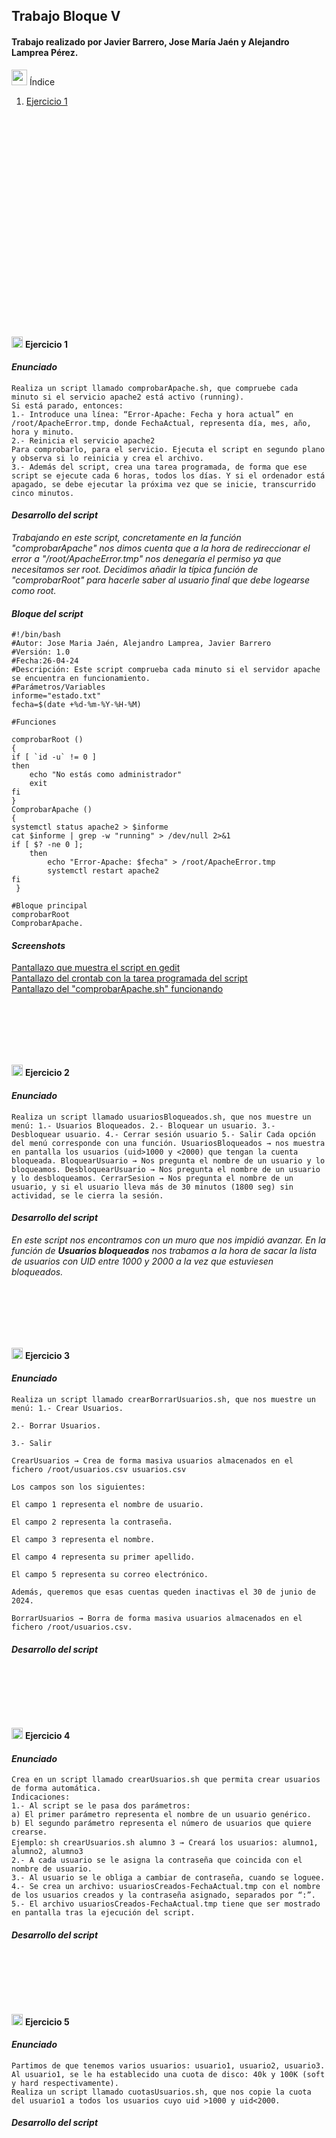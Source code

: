 ## Trabajo Bloque V
#### Trabajo realizado por Javier Barrero, Jose María Jaén y Alejandro Lamprea Pérez.
<img src="https://cdn-icons-png.flaticon.com/512/2037/2037149.png" style="width: 25px; height: 25px;"/> Índice 
1. [Ejercicio 1](ComprobarApache.png)
<br>
<br>
<br>
<br>
<br>
<br>
<br>
<br>
<br>
<br>
<br>
<br>
<br>
<br>
<br>
<br>
<br>
<br>
<br>
<br>


<img src="https://images.emojiterra.com/google/noto-emoji/unicode-15/color/512px/27a1.png" style="width: 18px; height: 18px;"/>     **Ejercicio 1**
#### *Enunciado*  
`Realiza un script llamado comprobarApache.sh, que compruebe cada minuto si el servicio apache2 está activo (running).`    
`Si está parado, entonces:`    
`1.- Introduce una línea: “Error-Apache: Fecha y hora actual” en /root/ApacheError.tmp, donde FechaActual, representa día, mes, año, hora y minuto.`    
`2.- Reinicia el servicio apache2`  
`Para comprobarlo, para el servicio. Ejecuta el script en segundo plano y observa si lo reinicia y crea el archivo.`   
`3.- Además del script, crea una tarea programada, de forma que ese script se ejecute cada 6 horas, todos los días. Y si el ordenador está apagado, se debe ejecutar la próxima vez que se inicie, transcurrido cinco minutos.`  

#### *Desarrollo del script*  
*Trabajando en este script, concretamente en la función "comprobarApache" nos dimos cuenta que a la hora de redireccionar el error a "/root/ApacheError.tmp" nos denegaría el permiso ya que necesitamos ser root. Decidimos añadir la típica función de "comprobarRoot" para hacerle saber al usuario final que debe logearse como root.*

#### *Bloque del script*
```
#!/bin/bash
#Autor: Jose Maria Jaén, Alejandro Lamprea, Javier Barrero
#Versión: 1.0
#Fecha:26-04-24
#Descripción: Este script comprueba cada minuto si el servidor apache se encuentra en funcionamiento.
#Parámetros/Variables
informe="estado.txt"
fecha=$(date +%d-%m-%Y-%H-%M)

#Funciones

comprobarRoot ()
{
if [ `id -u` != 0 ]
then 
	echo "No estás como administrador"
	exit
fi
}
ComprobarApache ()
{
systemctl status apache2 > $informe
cat $informe | grep -w "running" > /dev/null 2>&1
if [ $? -ne 0 ];
	then
	 	echo "Error-Apache: $fecha" > /root/ApacheError.tmp
	 	systemctl restart apache2
fi
 }

#Bloque principal
comprobarRoot
ComprobarApache.
```
#### *Screenshots*
[Pantallazo que muestra el script en gedit](ComprobarApache.png)  
[Pantallazo del crontab con la tarea programada del script](crontab_comprobarApache.png)  
[Pantallazo del "comprobarApache.sh" funcionando](ej1_funcionando.png)  

<br>
<br>
<br>
<br>
<br>


<img src="https://images.emojiterra.com/google/noto-emoji/unicode-15/color/512px/27a1.png" style="width: 18px; height: 18px;"/>     **Ejercicio 2**
#### *Enunciado*  
`Realiza un script llamado usuariosBloqueados.sh, que nos muestre un menú:
1.- Usuarios Bloqueados.
2.- Bloquear un usuario.
3.- Desbloquear usuario.
4.- Cerrar sesión usuario
5.- Salir
Cada opción del menú corresponde con una función.
UsuariosBloqueados → nos muestra en pantalla los usuarios (uid>1000 y <2000) que tengan la cuenta bloqueada.
BloquearUsuario → Nos pregunta el nombre de un usuario y lo bloqueamos.
DesbloquearUsuario → Nos pregunta el nombre de un usuario y lo desbloqueamos.
CerrarSesion → Nos pregunta el nombre de un usuario, y si el usuario lleva más de 30 minutos (1800 seg) sin actividad, se le cierra la sesión.`  

#### *Desarrollo del script*  
*En este script nos encontramos con un muro que nos impidió avanzar. En la función de **Usuarios bloqueados** nos trabamos a la hora de sacar la lista de usuarios con UID entre 1000 y 2000 a la vez que estuviesen bloqueados.*

<br>
<br>
<br>
<br>
<br>


<img src="https://images.emojiterra.com/google/noto-emoji/unicode-15/color/512px/27a1.png" style="width: 18px; height: 18px;"/>     **Ejercicio 3**
#### *Enunciado*  
`Realiza un script llamado crearBorrarUsuarios.sh, que nos muestre un menú:
1.- Crear Usuarios.` 

`2.- Borrar Usuarios.`  

`3.- Salir  `

`CrearUsuarios → Crea de forma masiva usuarios almacenados en el fichero /root/usuarios.csv
usuarios.csv `

`Los campos son los siguientes:`

`El campo 1 representa el nombre de usuario.` 

`El campo 2 representa la contraseña.` 

`El campo 3 representa el nombre.`

`El campo 4 representa su primer apellido.` 

`El campo 5 representa su correo electrónico.`

`Además, queremos que esas cuentas queden inactivas el 30 de junio de 2024.`

`BorrarUsuarios → Borra de forma masiva usuarios almacenados en el fichero /root/usuarios.csv.`

#### *Desarrollo del script*  


<br>
<br>
<br>
<br>
<br>

<img src="https://images.emojiterra.com/google/noto-emoji/unicode-15/color/512px/27a1.png" style="width: 18px; height: 18px;"/>     **Ejercicio 4**
#### *Enunciado* 
`Crea en un script llamado crearUsuarios.sh que permita crear usuarios de forma automática.`   
`Indicaciones:`  
`1.- Al script se le pasa dos parámetros:`  
`a) El primer parámetro representa el nombre de un usuario genérico.`  
`b) El segundo parámetro representa el número de usuarios que quiere crearse.`  
`Ejemplo:` 
`sh crearUsuarios.sh alumno 3 → Creará los usuarios: alumno1, alumno2, alumno3`  
`2.- A cada usuario se le asigna la contraseña que coincida con el nombre de usuario.`  
`3.- Al usuario se le obliga a cambiar de contraseña, cuando se loguee.`  
`4.- Se crea un archivo: usuariosCreados-FechaActual.tmp con el nombre de los usuarios creados y la contraseña asignado, separados por “:”.`  
`5.- El archivo usuariosCreados-FechaActual.tmp tiene que ser mostrado en pantalla tras la ejecución del script.`  

#### *Desarrollo del script*  


<br>
<br>
<br>
<br>
<br>


<img src="https://images.emojiterra.com/google/noto-emoji/unicode-15/color/512px/27a1.png" style="width: 18px; height: 18px;"/>     **Ejercicio 5**
#### *Enunciado* 
`Partimos de que tenemos varios usuarios: usuario1, usuario2, usuario3.`    
`Al usuario1, se le ha establecido una cuota de disco: 40k y 100K (soft y hard respectivamente).`  
`Realiza un script llamado cuotasUsuarios.sh, que nos copie la cuota del usuario1 a todos los usuarios cuyo uid >1000 y uid<2000.`

#### *Desarrollo del script*  


<br>
<br>
<br>
<br>
<br>

